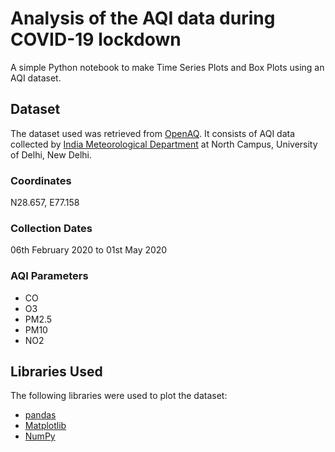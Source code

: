 # Analysis of the AQI data during COVID-19 lockdown

A simple Python notebook to make Time Series Plots and Box Plots using an AQI dataset.

## Dataset

The dataset used was retrieved from [OpenAQ](https://openaq.org/#/). It consists of AQI data collected by [India Meteorological Department](https://mausam.imd.gov.in/) at North Campus, University of Delhi, New Delhi.

### Coordinates

N28.657, E77.158

### Collection Dates

06th February 2020 to 01st May 2020

### AQI Parameters

* CO
* O3
* PM2.5
* PM10
* NO2

## Libraries Used

The following libraries were used to plot the dataset:

* [pandas](https://pandas.pydata.org/)
* [Matplotlib](https://matplotlib.org/)
* [NumPy](https://numpy.org/)
